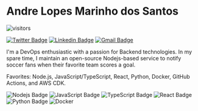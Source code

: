 # Andre Lopes Marinho dos Santos

![visitors](https://visitor-badge.glitch.me/badge?page_id=andrelopesmds/andrelopesmds)

[![Twitter Badge](https://img.shields.io/badge/-@andrelopesmds-2d81cb?style=flat-square&labelColor=3fb0ff&logo=twitter&logoColor=white&link=https://twitter.com/andrelopesmds)](https://twitter.com/andrelopesmds)
[![Linkedin Badge](https://img.shields.io/badge/-Andre%20Santos-2d81cb?style=flat-square&labelColor=3fb0ff&logo=Linkedin&logoColor=white&link=https://www.linkedin.com/in/andrelopesmds/)](https://www.linkedin.com/in/andrelopesmds/)
[![Gmail Badge](https://img.shields.io/badge/-andrelopesmds@gmail.com-2d81cb?style=flat-square&labelColor=3fb0ff&logo=Gmail&logoColor=white&link=mailto:andrelopesmds@gmail.com)](mailto:andrelopesmds@gmail.com)

I'm a DevOps enthusiastic with a passion for Backend technologies. In my spare time, I maintain an open-source Nodejs-based service to notify soccer fans when their favorite team scores a goal.

Favorites: Node.js, JavaScript/TypeScript, React, Python, Docker, GitHub Actions, and AWS CDK.

![Nodejs Badge]([https://img.shields.io/badge/TypeScript-007ACC?style=for-the-badge&logo=typescript&logoColor=white](https://img.shields.io/badge/Node.js-43853D?style=for-the-badge&logo=node.js&logoColor=white))
![JavaScript Badge]([https://img.shields.io/badge/TypeScript-007ACC?style=for-the-badge&logo=typescript&logoColor=white](https://img.shields.io/badge/JavaScript-323330?style=for-the-badge&logo=javascript&logoColor=F7DF1E))
![TypeScript Badge](https://img.shields.io/badge/TypeScript-007ACC?style=for-the-badge&logo=typescript&logoColor=white)
![React Badge]([https://img.shields.io/badge/TypeScript-007ACC?style=for-the-badge&logo=typescript&logoColor=white](https://img.shields.io/badge/React-20232A?style=for-the-badge&logo=react&logoColor=61DAFB))
![Python Badge]([https://img.shields.io/badge/TypeScript-007ACC?style=for-the-badge&logo=typescript&logoColor=white](https://img.shields.io/badge/Python-3776AB?style=for-the-badge&logo=python&logoColor=white))
![Docker](https://img.shields.io/badge/docker-%230db7ed.svg?style=for-the-badge&logo=docker&logoColor=white)
